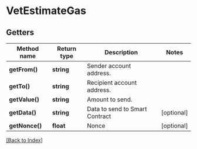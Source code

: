 # VetEstimateGas

## Getters

Method name | Return type | Description | Notes
------------ | ------------- | ------------- | -------------
**getFrom()** | **string** | Sender account address. |
**getTo()** | **string** | Recipient account address. |
**getValue()** | **string** | Amount to send. |
**getData()** | **string** | Data to send to Smart Contract | [optional]
**getNonce()** | **float** | Nonce | [optional]

[[Back to Index]](../index.md)
